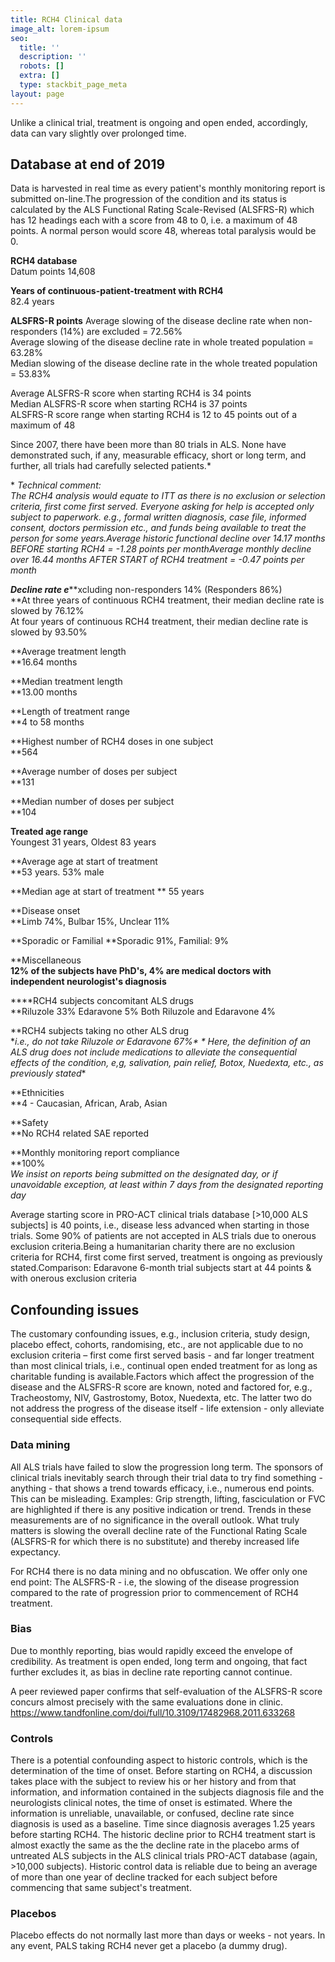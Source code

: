 ```yaml
---
title: RCH4 Clinical data
image_alt: lorem-ipsum
seo:
  title: ''
  description: ''
  robots: []
  extra: []
  type: stackbit_page_meta
layout: page
---
```

Unlike a clinical trial, treatment is ongoing and open ended, accordingly, data can vary slightly over prolonged time.

## Database at end of 2019

Data is harvested in real time as every patient's monthly monitoring report is submitted on-line.The progression of the condition and its status is calculated by the ALS Functional Rating Scale-Revised (ALSFRS-R) which has 12 headings each with a score from 48 to 0, i.e. a maximum of 48 points. A normal person would score 48, whereas total paralysis would be 0.

**RCH4 database**\
Datum points 14,608

**Years of continuous-patient-treatment with RCH4**  
82.4 years

**ALSFRS-R points**
Average slowing of the disease decline rate when non-responders (14%) are excluded = 72.56%  
Average slowing of the disease decline rate in whole treated population = 63.28%  
Median slowing of the disease decline rate in the whole treated population = 53.83%

Average ALSFRS-R score when starting RCH4 is 34  points  
Median ALSFRS-R score when starting  RCH4 is 37 points  
ALSFRS-R score range when starting RCH4 is 12 to 45 points out of a maximum of 48

Since 2007, there have been more than 80 trials in ALS. None have demonstrated such, if any, measurable efficacy, short or long term, and further, all trials had carefully selected patients.\*

\* *Technical comment:*\
*The RCH4 analysis would equate to ITT as there is no exclusion or selection criteria, first come first served. Everyone asking for help is accepted only subject to paperwork. e.g., formal written diagnosis, case file, informed consent, doctors permission etc., and funds being available to treat the person for some years.Average historic functional decline over 14.17 months BEFORE starting RCH4 = -1.28 points per monthAverage monthly decline over 16.44 months AFTER START of RCH4 treatment = -0.47 points per month*

***Decline rate  e***\*\*xcluding non-responders 14% (Responders 86%)\
\*\*At three years of continuous RCH4 treatment, their median decline rate is slowed by 76.12%\
At four years of continuous RCH4 treatment, their median decline rate is slowed by 93.50%

​\*\*Average treatment length\
\*\*16.64 months

\*\*Median treatment length\
\*\*13.00 months

\*\*Length of treatment range\
\*\*4 to 58 months

\*\*Highest number of RCH4 doses in one subject\
\*\*564

\*\*Average number of doses per subject\
\*\*131

\*\*Median number of doses per subject\
\*\*104

**Treated age range**\
Youngest 31 years, Oldest 83 years

\*\*Average age at start of treatment\
\*\*53 years. 53% male

\*\*Median age at start of treatment  \*\*
55 years

\*\*Disease onset\
\*\*Limb 74%, Bulbar 15%, Unclear 11%

\*\*Sporadic or Familial
\*\*Sporadic 91%, Familial: 9%

\*\*Miscellaneous\
**​12% of the subjects have PhD's, 4% are medical doctors with independent neurologist's diagnosis**

\*\*\*\*RCH4 subjects concomitant ALS drugs\
\*\*Riluzole 33% Edaravone 5% Both Riluzole and Edaravone 4%

\*\*RCH4 subjects taking no other ALS drug\
\**i.e., do not take Riluzole or Edaravone 67%\*  \*
Here, the definition of an ALS drug does not include medications to alleviate the consequential effects of the condition, e,g, salivation, pain relief, Botox, Nuedexta, etc., as previously stated*\*

\*\*Ethnicities\
\*\*4 - Caucasian, African, Arab, Asian

\*\*Safety\
\*\*No RCH4 related SAE reported

\*\*Monthly monitoring report compliance\
\*\*100%\
*We insist on reports being submitted on the designated day, or if unavoidable exception, at least within 7 days from the designated reporting day*

Average starting score in PRO-ACT clinical trials database \[>10,000 ALS subjects] is 40 points, i.e., disease less advanced when starting in those trials. Some 90% of patients are not accepted in ALS trials due to onerous exclusion criteria.Being a humanitarian charity there are no exclusion criteria for RCH4, first come first served, treatment is ongoing as previously stated.Comparison: Edaravone 6-month trial subjects start at 44 points & with onerous exclusion criteria

## Confounding issues

The customary confounding issues, e.g., inclusion criteria, study design, placebo effect, cohorts, randomising, etc., are not applicable due to no exclusion criteria – first come first served basis - and far longer treatment than most clinical trials, i.e., continual open ended treatment for as long as charitable funding is available.Factors which affect the progression of the disease and the ALSFRS-R score are known, noted and factored for, e.g., Tracheostomy, NIV, Gastrostomy, Botox, Nuedexta, etc. The latter two do not address the progress of the disease itself - life extension - only alleviate consequential side effects.

### Data mining

All ALS trials have failed to slow the progression long term. The sponsors of clinical trials inevitably search through their trial data to try find something - anything - that shows a trend towards efficacy, i.e., numerous end points. This can be misleading.
Examples: Grip strength, lifting, fasciculation or FVC are highlighted if there is any positive indication or trend. Trends in these measurements are of no significance in the overall outlook.
What truly matters is slowing the overall decline rate of the Functional Rating Scale (ALSFRS-R for which there is no substitute) and thereby increased life expectancy.

For RCH4 there is no data mining and no obfuscation. We offer only one end point: The ALSFRS-R - i.e, the slowing of the disease progression compared to the rate of progression prior to commencement of RCH4 treatment.

### Bias

Due to monthly reporting, bias would rapidly exceed the envelope of credibility. As treatment is open ended, long term and ongoing, that fact further excludes it, as bias in decline rate reporting cannot continue.

A peer reviewed paper confirms that self-evaluation of the ALSFRS-R score concurs almost precisely with the same evaluations done in clinic.
https://www.tandfonline.com/doi/full/10.3109/17482968.2011.633268

### Controls

​There is a potential confounding aspect to historic controls, which is the determination of the time of onset. Before starting on RCH4, a discussion takes place with the subject to review his or her history and from that information, and information contained in the subjects diagnosis file and the neurologists clinical notes, the time of onset is estimated. Where the information is unreliable, unavailable, or confused, decline rate since diagnosis is used as a baseline. Time since diagnosis averages 1.25 years before starting RCH4. The historic decline prior to RCH4 treatment start is almost exactly the same as the the decline rate in the placebo arms of untreated ALS subjects in the ALS clinical trials PRO-ACT database (again, >10,000 subjects).
Historic control data is reliable due to being an average of more than one year of decline tracked for each subject before commencing that same subject's treatment.

### Placebos

Placebo effects do not normally last more than days or weeks - not years.
In any event, PALS taking RCH4 never get a placebo (a dummy drug).
